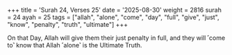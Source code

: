 +++
title = 'Surah 24, Verses 25'
date = '2025-08-30'
weight = 2816
surah = 24
ayah = 25
tags = ["allah", "alone", "come", "day", "full", "give", "just", "know", "penalty", "truth", "ultimate"]
+++

On that Day, Allah will give them their just penalty in full, and they will ˹come to˺ know that Allah ˹alone˺ is the Ultimate Truth.